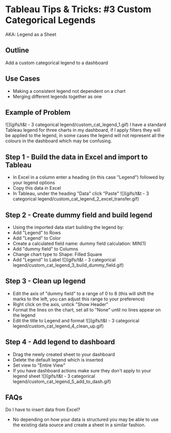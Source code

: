 # Tableau Tips & Tricks: #3 Custom Categorical Legends
AKA: Legend as a Sheet

## Outline

Add a custom categorical legend to a dashboard

## Use Cases
- Making a consistent legend not dependent on a chart
- Merging different legends together as one

## Example of Problem
![](gifs/t&t - 3 categorical legend/custom_cat_legend_1.gif)
I have a standard Tableau legend for three charts in my dashboard, if I apply filters they will be applied to the legend, in some cases the legend will not represent all the colours in the dashboard which may be confusing. 

## Step 1 - Build the data in Excel and import to Tableau
- In Excel in a column enter a heading (in this case "Legend") followed by your legend options
- Copy this data in Excel
- In Tableau, under the heading "Data" click "Paste" 
![](gifs/t&t - 3 categorical legend/custom_cat_legend_2_excel_transfer.gif)


## Step 2 - Create dummy field and build legend
- Using the imported data start building the legend by:
- Add "Legend" to Rows
- Add "Legend" to Color
- Create a calculated field
     name: dummy field
     calculation: MIN(1)
- Add "dummy field" to Columns
- Change chart type to Shape: Filled Square
- Add "Legend" to Label 
![](gifs/t&t - 3 categorical legend/custom_cat_legend_3_build_dummy_field.gif)


## Step 3 - Clean up legend
- Edit the axis of "dummy field" to a range of 0 to 8 (this will shift the marks to the left, you can adjust this range to your preference)
- Right click on the axis, untick "Show Header"
- Format the lines on the chart, set all to "None" until no lines appear on the legend 
- Edit the title to Legend and format
![](gifs/t&t - 3 categorical legend/custom_cat_legend_4_clean_up.gif)


## Step 4 - Add legend to dashboard
- Drag the newly created sheet to your dashboard
- Delete the default legend which is inserted
- Set view to "Entire View"
- If you have dashboard actions make sure they don't apply to your legend sheet
![](gifs/t&t - 3 categorical legend/custom_cat_legend_5_add_to_dash.gif)


## FAQs

Do I have to insert data from Excel?

- No depending on how your data is structured you may be able to use the existing data source and create a sheet in a similar fashion. 
